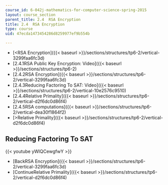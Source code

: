 ```yaml
---
course_id: 6-042j-mathematics-for-computer-science-spring-2015
layout: course_section
parent_title: 2.4  RSA Encryption
title: 2.4  RSA Encryption
type: course
uid: 47ecda1473454286d8259977ef9b554b

---
```


*   [<RSA Encryption]({{< baseurl >}}/sections/structures/tp6-2/vertical-3299faa6fc3d)
*   [2.4.1RSA Public Key Encryption: Video]({{< baseurl >}}/sections/structures/tp6-2)
*   [2.4.2RSA Encryption]({{< baseurl >}}/sections/structures/tp6-2/vertical-3299faa6fc3d)
*   [2.4.3Reducing Factoring To SAT: Video]({{< baseurl >}}/sections/structures/tp6-2/vertical-10e2576c9510)
*   [2.4.4Relative Primality]({{< baseurl >}}/sections/structures/tp6-2/vertical-d2f6dc0d86f4)
*   [2.4.5RSA computations]({{< baseurl >}}/sections/structures/tp6-2/vertical-dea30f1864f2)
*   [\>Relative Primality]({{< baseurl >}}/sections/structures/tp6-2/vertical-d2f6dc0d86f4)

Reducing Factoring To SAT
-------------------------

{{< youtube yWIQCewgfwY >}}

*   [BackRSA Encryption]({{< baseurl >}}/sections/structures/tp6-2/vertical-3299faa6fc3d)
*   [ContinueRelative Primality]({{< baseurl >}}/sections/structures/tp6-2/vertical-d2f6dc0d86f4)